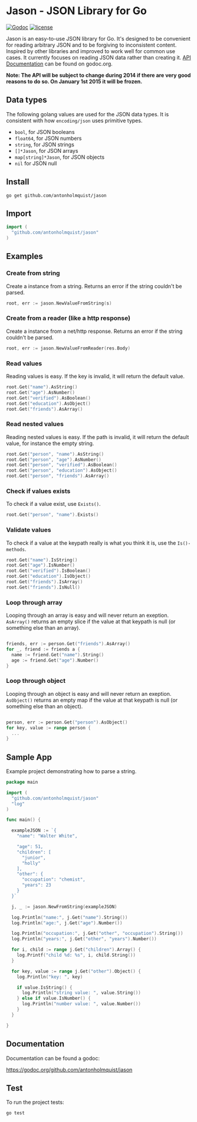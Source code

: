 # Jason - JSON Library for Go

[![Godoc](http://img.shields.io/badge/godoc-reference-blue.svg?style=flat)](https://godoc.org/github.com/antonholmquist/jason) [![license](http://img.shields.io/badge/license-MIT-red.svg?style=flat)](https://raw.githubusercontent.com/antonholmquist/jason/master/LICENSE)

Jason is an easy-to-use JSON library for Go. It's designed to be convenient for reading arbitrary JSON and to be forgiving to inconsistent content. Inspired by other libraries and improved to work well for common use cases. It currently focuses on reading JSON data rather than creating it. [API Documentation](http://godoc.org/github.com/antonholmquist/jason) can be found on godoc.org.

**Note: The API will be subject to change during 2014 if there are very good reasons to do so. On January 1st 2015 it will be frozen.**

## Data types

The following golang values are used for the JSON data types. It is consistent with how `encoding/json` uses primitive types.

- `bool`, for JSON booleans
- `float64`, for JSON numbers
- `string`, for JSON strings
- `[]*Jason`, for JSON arrays
- `map[string]*Jason`, for JSON objects
- `nil` for JSON null

## Install

```shell
go get github.com/antonholmquist/jason
```

## Import

```go
import (
  "github.com/antonholmquist/jason"
)
```

## Examples

### Create from string

Create a instance from a string. Returns an error if the string couldn't be parsed.

```go
root, err := jason.NewValueFromString(s)

```

### Create from a reader (like a http response)

Create a instance from a net/http response. Returns an error if the string couldn't be parsed.

```go
root, err := jason.NewValueFromReader(res.Body)

```

### Read values

Reading  values is easy. If the key is invalid, it will return the default value.

```go
root.Get("name").AsString()
root.Get("age").AsNumber()
root.Get("verified").AsBoolean()
root.Get("education").AsObject()
root.Get("friends").AsArray()

```

### Read nested values

Reading nested values is easy. If the path is invalid, it will return the default value, for instance the empty string.

```go
root.Get("person", "name").AsString()
root.Get("person", "age").AsNumber()
root.Get("person", "verified").AsBoolean()
root.Get("person", "education").AsObject()
root.Get("person", "friends").AsArray()

```

### Check if values exists

To check if a value exist, use `Exists()`.

```go
root.Get("person", "name").Exists()
```

### Validate values

To check if a value at the keypath really is what you think it is, use the `Is()-methods`.

```go
root.Get("name").IsString()
root.Get("age").IsNumber()
root.Get("verified").IsBoolean()
root.Get("education").IsObject()
root.Get("friends").IsArray()
root.Get("friends").IsNull()

```

### Loop through array

Looping through an array is easy and will never return an exeption. `AsArray()` returns an empty slice if the value at that keypath is null (or something else than an array).

```go

friends, err := person.Get("friends").AsArray()
for _, friend := friends a {
  name := friend.Get("name").String()
  age := friend.Get("age").Number()
}
```

### Loop through object

Looping through an object is easy and will never return an exeption. `AsObject()` returns an empty map if the value at that keypath is null (or something else than an object).

```go

person, err := person.Get("person").AsObject()
for key, value := range person {
  ...
}
```


## Sample App

Example project demonstrating how to parse a string.

```go
package main

import (
  "github.com/antonholmquist/jason"
  "log"
)

func main() {

  exampleJSON := `{
    "name": "Walter White",

    "age": 51,
    "children": [
      "junior",
      "holly"
    ],
    "other": {
      "occupation": "chemist",
      "years": 23
    }
  }`

  j, _ := jason.NewFromString(exampleJSON)

  log.Println("name:", j.Get("name").String())
  log.Println("age:", j.Get("age").Number())

  log.Println("occupation:", j.Get("other", "occupation").String())
  log.Println("years:", j.Get("other", "years").Number())

  for i, child := range j.Get("children").Array() {
    log.Printf("child %d: %s", i, child.String())
  }

  for key, value := range j.Get("other").Object() {
    log.Println("key: ", key)

    if value.IsString() {
      log.Println("string value: ", value.String())
    } else if value.IsNumber() {
      log.Println("number value: ", value.Number())
    }
  }

}

```

## Documentation

Documentation can be found a godoc:

https://godoc.org/github.com/antonholmquist/jason


## Test
To run the project tests:

```shell
go test
```
